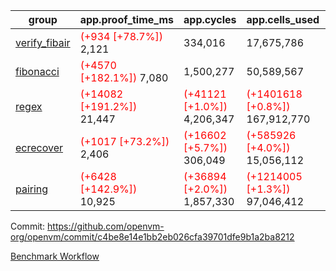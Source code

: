 | group | app.proof_time_ms | app.cycles | app.cells_used | leaf.proof_time_ms | leaf.cycles | leaf.cells_used |
| -- | -- | -- | -- | -- | -- | -- |
| [verify_fibair](https://github.com/openvm-org/openvm/blob/benchmark-results/benchmarks-dispatch/refs/heads/avaneesh/test/verify_fibair-c4be8e14e1bb2eb026cfa39701dfe9b1a2ba8212.md) |<span style='color: red'>(+934 [+78.7%])</span> 2,121 |  334,016 |  17,675,786 |- | - | - |
| [fibonacci](https://github.com/openvm-org/openvm/blob/benchmark-results/benchmarks-dispatch/refs/heads/avaneesh/test/fibonacci-c4be8e14e1bb2eb026cfa39701dfe9b1a2ba8212.md) |<span style='color: red'>(+4570 [+182.1%])</span> 7,080 |  1,500,277 |  50,589,567 |- | - | - |
| [regex](https://github.com/openvm-org/openvm/blob/benchmark-results/benchmarks-dispatch/refs/heads/avaneesh/test/regex-c4be8e14e1bb2eb026cfa39701dfe9b1a2ba8212.md) |<span style='color: red'>(+14082 [+191.2%])</span> 21,447 | <span style='color: red'>(+41121 [+1.0%])</span> 4,206,347 | <span style='color: red'>(+1401618 [+0.8%])</span> 167,912,770 |- | - | - |
| [ecrecover](https://github.com/openvm-org/openvm/blob/benchmark-results/benchmarks-dispatch/refs/heads/avaneesh/test/ecrecover-c4be8e14e1bb2eb026cfa39701dfe9b1a2ba8212.md) |<span style='color: red'>(+1017 [+73.2%])</span> 2,406 | <span style='color: red'>(+16602 [+5.7%])</span> 306,049 | <span style='color: red'>(+585926 [+4.0%])</span> 15,056,112 |- | - | - |
| [pairing](https://github.com/openvm-org/openvm/blob/benchmark-results/benchmarks-dispatch/refs/heads/avaneesh/test/pairing-c4be8e14e1bb2eb026cfa39701dfe9b1a2ba8212.md) |<span style='color: red'>(+6428 [+142.9%])</span> 10,925 | <span style='color: red'>(+36894 [+2.0%])</span> 1,857,330 | <span style='color: red'>(+1214005 [+1.3%])</span> 97,046,412 |- | - | - |


Commit: https://github.com/openvm-org/openvm/commit/c4be8e14e1bb2eb026cfa39701dfe9b1a2ba8212

[Benchmark Workflow](https://github.com/openvm-org/openvm/actions/runs/15308731461)

